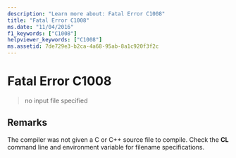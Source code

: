 ```yaml
---
description: "Learn more about: Fatal Error C1008"
title: "Fatal Error C1008"
ms.date: "11/04/2016"
f1_keywords: ["C1008"]
helpviewer_keywords: ["C1008"]
ms.assetid: 7de729e3-b2ca-4a68-95ab-8a1c920f3f2c
---
```

# Fatal Error C1008

> no input file specified

## Remarks

The compiler was not given a C or C++ source file to compile. Check the **CL** command line and environment variable for filename specifications.
